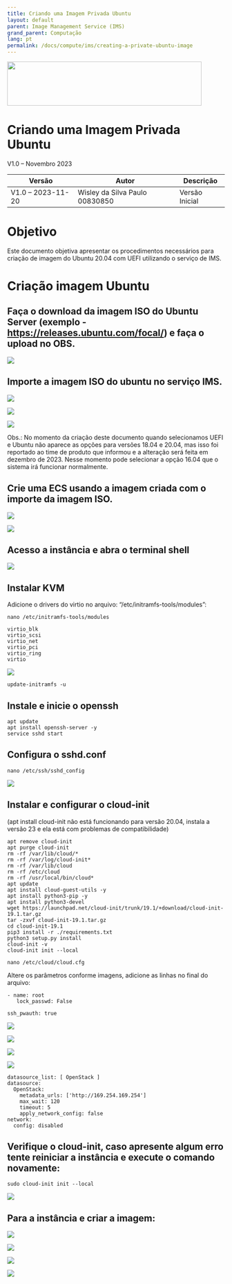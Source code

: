 ```yaml
---
title: Criando uma Imagem Privada Ubuntu
layout: default
parent: Image Management Service (IMS)
grand_parent: Computação
lang: pt
permalink: /docs/compute/ims/creating-a-private-ubuntu-image
---
```

<img width="450px" height="102px" src="https://console-static.huaweicloud.com/static/authui/20210202115135/public/custom/images/logo-en.svg">

# Criando uma Imagem Privada Ubuntu

V1.0 – Novembro 2023

| **Versão**        | **Autor**                      | **Descrição**   |
| ----------------- | ------------------------------ | --------------- |
| V1.0 – 2023-11-20 | Wisley da Silva Paulo 00830850 | Versão Inicial  |

# Objetivo

Este documento objetiva apresentar os procedimentos necessários para
criação de imagem do Ubuntu 20.04 com UEFI utilizando o serviço de IMS.

# Criação imagem Ubuntu

## Faça o download da imagem ISO do Ubuntu Server (exemplo - <https://releases.ubuntu.com/focal/>) e faça o upload no OBS.

![](/huaweicloud-knowledge-base/assets/images/compute/ims/private-ubuntu-image/image3.png)

## Importe a imagem ISO do ubuntu no serviço IMS.

![](/huaweicloud-knowledge-base/assets/images/compute/ims/private-ubuntu-image/image4.png)

![](/huaweicloud-knowledge-base/assets/images/compute/ims/private-ubuntu-image/image5.png)

![](/huaweicloud-knowledge-base/assets/images/compute/ims/private-ubuntu-image/image6.png)

Obs.: No momento da criação deste documento quando selecionamos UEFI e
Ubuntu não aparece as opções para versões 18.04 e 20.04, mas isso foi
reportado ao time de produto que informou e a alteração será feita em
dezembro de 2023. Nesse momento pode selecionar a opção 16.04 que o
sistema irá funcionar normalmente.

## Crie uma ECS usando a imagem criada com o importe da imagem ISO.

![](/huaweicloud-knowledge-base/assets/images/compute/ims/private-ubuntu-image/image7.png)

![](/huaweicloud-knowledge-base/assets/images/compute/ims/private-ubuntu-image/image8.png)

## Acesso a instância e abra o terminal shell

![](/huaweicloud-knowledge-base/assets/images/compute/ims/private-ubuntu-image/image9.png)

## Instalar KVM

Adicione o drivers do virtio no arquivo: “/etc/initramfs-tools/modules”:

```shell
nano /etc/initramfs-tools/modules

virtio_blk
virtio_scsi
virtio_net
virtio_pci
virtio_ring
virtio
```

![](/huaweicloud-knowledge-base/assets/images/compute/ims/private-ubuntu-image/image10.png)

```shell
update-initramfs -u
```

## Instale e inicie o openssh

```shell
apt update
apt install openssh-server -y
service sshd start
```

##  Configura o sshd.conf

```shell
nano /etc/ssh/sshd_config
```

![](/huaweicloud-knowledge-base/assets/images/compute/ims/private-ubuntu-image/image11.png)

## Instalar e configurar o cloud-init

(apt install cloud-init não está funcionando para versão 20.04, instala
a versão 23 e ela está com problemas de compatibilidade)

```shell
apt remove cloud-init
apt purge cloud-init
rm -rf /var/lib/cloud/*
rm -rf /var/log/cloud-init*
rm -rf /var/lib/cloud
rm -rf /etc/cloud
rm -rf /usr/local/bin/cloud*
apt update
apt install cloud-guest-utils -y
apt install python3-pip -y
apt install python3-devel
wget https://launchpad.net/cloud-init/trunk/19.1/+download/cloud-init-19.1.tar.gz
tar -zxvf cloud-init-19.1.tar.gz
cd cloud-init-19.1
pip3 install -r ./requirements.txt
python3 setup.py install
cloud-init -v
cloud-init init --local

nano /etc/cloud/cloud.cfg
```

Altere os parâmetros conforme imagens, adicione as linhas no final do
arquivo:

```shell
- name: root
   lock_passwd: False

ssh_pwauth: true
```

![](/huaweicloud-knowledge-base/assets/images/compute/ims/private-ubuntu-image/image12.png)

![](/huaweicloud-knowledge-base/assets/images/compute/ims/private-ubuntu-image/image13.png)

![](/huaweicloud-knowledge-base/assets/images/compute/ims/private-ubuntu-image/image14.png)

![](/huaweicloud-knowledge-base/assets/images/compute/ims/private-ubuntu-image/image15.png)

```shell
datasource_list: [ OpenStack ]
datasource:
  OpenStack:
    metadata_urls: ['http://169.254.169.254']
    max_wait: 120
    timeout: 5
    apply_network_config: false
network:
  config: disabled
```

##  Verifique o cloud-init, caso apresente algum erro tente reiniciar a instância e execute o comando novamente:

```shell
sudo cloud-init init --local
```

![](/huaweicloud-knowledge-base/assets/images/compute/ims/private-ubuntu-image/image16.png)

## Para a instância e criar a imagem:

![](/huaweicloud-knowledge-base/assets/images/compute/ims/private-ubuntu-image/image17.png)

![](/huaweicloud-knowledge-base/assets/images/compute/ims/private-ubuntu-image/image18.png)

![](/huaweicloud-knowledge-base/assets/images/compute/ims/private-ubuntu-image/image19.png)

![](/huaweicloud-knowledge-base/assets/images/compute/ims/private-ubuntu-image/image20.png)
